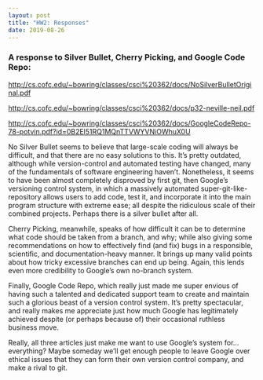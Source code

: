 ```yaml
---
layout: post
title: "HW2: Responses"
date: 2019-08-26
---
```


### A response to Silver Bullet, Cherry Picking, and Google Code Repo:

http://cs.cofc.edu/~bowring/classes/csci%20362/docs/NoSilverBulletOriginal.pdf

http://cs.cofc.edu/~bowring/classes/csci%20362/docs/p32-neville-neil.pdf

http://cs.cofc.edu/~bowring/classes/csci%20362/docs/GoogleCodeRepo-78-potvin.pdf?id=0B2El51RQ1MQnTTVWYVNiOWhuX0U

No Silver Bullet seems to believe that large-scale coding will always be difficult, and that there are no easy solutions to this. It’s pretty outdated, although while version-control and automated testing have changed, many of the fundamentals of software engineering haven’t. Nonetheless, it seems to have been almost completely disproved by first git, then Google’s versioning control system, in which a massively automated super-git-like-repository allows users to add code, test it, and incorporate it into the main program structure with extreme ease; all despite the ridiculous scale of their combined projects. Perhaps there is a silver bullet after all.

Cherry Picking, meanwhile, speaks of how difficult it can be to determine what code should be taken from a branch, and why; while also giving some recommendations on how to effectively find (and fix) bugs in a responsible, scientific, and documentation-heavy manner. It brings up many valid points about how tricky excessive branches can end up being. Again, this lends even more credibility to Google’s own no-branch system.

Finally, Google Code Repo, which really just made me super envious of having such a talented and dedicated support team to create and maintain such a glorious beast of a version control system. It’s pretty spectacular, and really makes me appreciate just how much Google has legitimately achieved despite (or perhaps because of) their occasional ruthless business move.

Really, all three articles just make me want to use Google’s system for… everything? Maybe someday we’ll get enough people to leave Google over ethical issues that they can form their own version control company, and make a rival to git.
